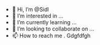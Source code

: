 - 👋 Hi, I’m @Sidl
- 👀 I’m interested in ...
- 🌱 I’m currently learning ...
- 💞️ I’m looking to collaborate on ...
- 📫 How to reach me .
Gdgfdfgh
